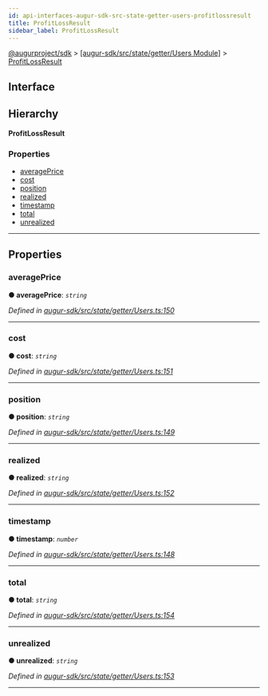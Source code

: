 ```yaml
---
id: api-interfaces-augur-sdk-src-state-getter-users-profitlossresult
title: ProfitLossResult
sidebar_label: ProfitLossResult
---
```


[@augurproject/sdk](api-readme.md) > [[augur-sdk/src/state/getter/Users Module]](api-modules-augur-sdk-src-state-getter-users-module.md) > [ProfitLossResult](api-interfaces-augur-sdk-src-state-getter-users-profitlossresult.md)

## Interface

## Hierarchy

**ProfitLossResult**

### Properties

* [averagePrice](api-interfaces-augur-sdk-src-state-getter-users-profitlossresult.md#averageprice)
* [cost](api-interfaces-augur-sdk-src-state-getter-users-profitlossresult.md#cost)
* [position](api-interfaces-augur-sdk-src-state-getter-users-profitlossresult.md#position)
* [realized](api-interfaces-augur-sdk-src-state-getter-users-profitlossresult.md#realized)
* [timestamp](api-interfaces-augur-sdk-src-state-getter-users-profitlossresult.md#timestamp)
* [total](api-interfaces-augur-sdk-src-state-getter-users-profitlossresult.md#total)
* [unrealized](api-interfaces-augur-sdk-src-state-getter-users-profitlossresult.md#unrealized)

---

## Properties

<a id="averageprice"></a>

###  averagePrice

**● averagePrice**: *`string`*

*Defined in [augur-sdk/src/state/getter/Users.ts:150](https://github.com/AugurProject/augur/blob/3727cd4ec9/packages/augur-sdk/src/state/getter/Users.ts#L150)*

___
<a id="cost"></a>

###  cost

**● cost**: *`string`*

*Defined in [augur-sdk/src/state/getter/Users.ts:151](https://github.com/AugurProject/augur/blob/3727cd4ec9/packages/augur-sdk/src/state/getter/Users.ts#L151)*

___
<a id="position"></a>

###  position

**● position**: *`string`*

*Defined in [augur-sdk/src/state/getter/Users.ts:149](https://github.com/AugurProject/augur/blob/3727cd4ec9/packages/augur-sdk/src/state/getter/Users.ts#L149)*

___
<a id="realized"></a>

###  realized

**● realized**: *`string`*

*Defined in [augur-sdk/src/state/getter/Users.ts:152](https://github.com/AugurProject/augur/blob/3727cd4ec9/packages/augur-sdk/src/state/getter/Users.ts#L152)*

___
<a id="timestamp"></a>

###  timestamp

**● timestamp**: *`number`*

*Defined in [augur-sdk/src/state/getter/Users.ts:148](https://github.com/AugurProject/augur/blob/3727cd4ec9/packages/augur-sdk/src/state/getter/Users.ts#L148)*

___
<a id="total"></a>

###  total

**● total**: *`string`*

*Defined in [augur-sdk/src/state/getter/Users.ts:154](https://github.com/AugurProject/augur/blob/3727cd4ec9/packages/augur-sdk/src/state/getter/Users.ts#L154)*

___
<a id="unrealized"></a>

###  unrealized

**● unrealized**: *`string`*

*Defined in [augur-sdk/src/state/getter/Users.ts:153](https://github.com/AugurProject/augur/blob/3727cd4ec9/packages/augur-sdk/src/state/getter/Users.ts#L153)*

___

